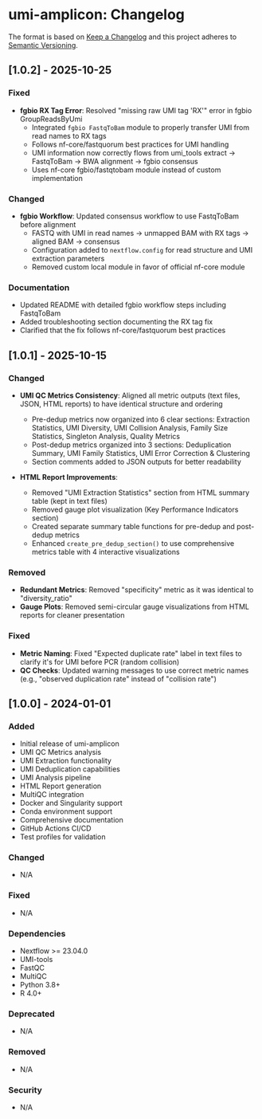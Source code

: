 # umi-amplicon: Changelog

The format is based on [Keep a Changelog](https://keepachangelog.com/en/1.0.0/)
and this project adheres to [Semantic Versioning](https://semver.org/spec/v2.0.0.html).

## [1.0.2] - 2025-10-25

### Fixed

- **fgbio RX Tag Error**: Resolved "missing raw UMI tag 'RX'" error in fgbio GroupReadsByUmi
  - Integrated `fgbio FastqToBam` module to properly transfer UMI from read names to RX tags
  - Follows nf-core/fastquorum best practices for UMI handling
  - UMI information now correctly flows from umi_tools extract → FastqToBam → BWA alignment → fgbio consensus
  - Uses nf-core fgbio/fastqtobam module instead of custom implementation

### Changed

- **fgbio Workflow**: Updated consensus workflow to use FastqToBam before alignment
  - FASTQ with UMI in read names → unmapped BAM with RX tags → aligned BAM → consensus
  - Configuration added to `nextflow.config` for read structure and UMI extraction parameters
  - Removed custom local module in favor of official nf-core module

### Documentation

- Updated README with detailed fgbio workflow steps including FastqToBam
- Added troubleshooting section documenting the RX tag fix
- Clarified that the fix follows nf-core/fastquorum best practices

## [1.0.1] - 2025-10-15

### Changed

- **UMI QC Metrics Consistency**: Aligned all metric outputs (text files, JSON, HTML reports) to have identical structure and ordering
  - Pre-dedup metrics now organized into 6 clear sections: Extraction Statistics, UMI Diversity, UMI Collision Analysis, Family Size Statistics, Singleton Analysis, Quality Metrics
  - Post-dedup metrics organized into 3 sections: Deduplication Summary, UMI Family Statistics, UMI Error Correction & Clustering
  - Section comments added to JSON outputs for better readability
  
- **HTML Report Improvements**:
  - Removed "UMI Extraction Statistics" section from HTML summary table (kept in text files)
  - Removed gauge plot visualization (Key Performance Indicators section)
  - Created separate summary table functions for pre-dedup and post-dedup metrics
  - Enhanced `create_pre_dedup_section()` to use comprehensive metrics table with 4 interactive visualizations

### Removed

- **Redundant Metrics**: Removed "specificity" metric as it was identical to "diversity_ratio"
- **Gauge Plots**: Removed semi-circular gauge visualizations from HTML reports for cleaner presentation

### Fixed

- **Metric Naming**: Fixed "Expected duplicate rate" label in text files to clarify it's for UMI before PCR (random collision)
- **QC Checks**: Updated warning messages to use correct metric names (e.g., "observed duplication rate" instead of "collision rate")

## [1.0.0] - 2024-01-01

### Added

- Initial release of umi-amplicon
- UMI QC Metrics analysis
- UMI Extraction functionality
- UMI Deduplication capabilities
- UMI Analysis pipeline
- HTML Report generation
- MultiQC integration
- Docker and Singularity support
- Conda environment support
- Comprehensive documentation
- GitHub Actions CI/CD
- Test profiles for validation

### Changed

- N/A

### Fixed

- N/A

### Dependencies

- Nextflow >= 23.04.0
- UMI-tools
- FastQC
- MultiQC
- Python 3.8+
- R 4.0+

### Deprecated

- N/A

### Removed

- N/A

### Security

- N/A

